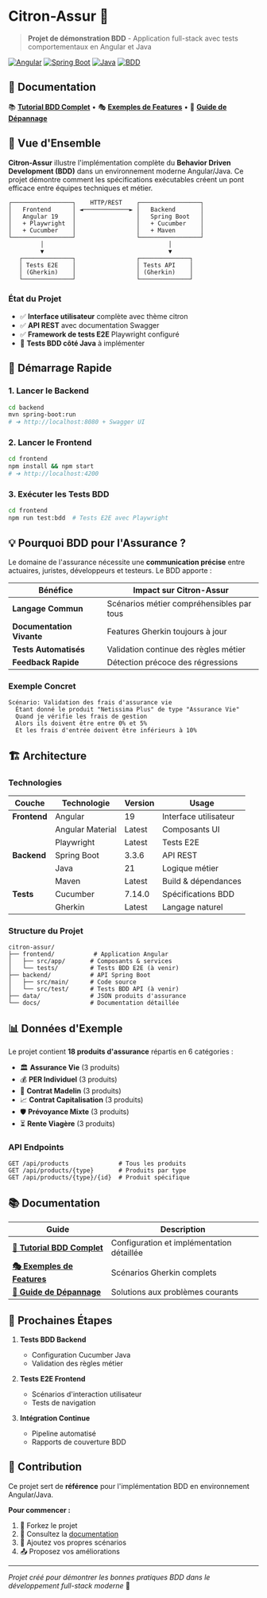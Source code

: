 # Citron-Assur 🍋

> **Projet de démonstration BDD** - Application full-stack avec tests comportementaux en Angular et Java

[![Angular](https://img.shields.io/badge/Angular-19-red.svg)](https://angular.io/)
[![Spring Boot](https://img.shields.io/badge/Spring%20Boot-3.3.6-green.svg)](https://spring.io/projects/spring-boot)
[![Java](https://img.shields.io/badge/Java-21-orange.svg)](https://openjdk.java.net/)
[![BDD](https://img.shields.io/badge/BDD-Cucumber-brightgreen.svg)](https://cucumber.io/)

## 📖 Documentation

📚 **[Tutorial BDD Complet](docs/BDD-TUTORIAL.md)** • 🎭 **[Exemples de Features](docs/FEATURES-EXAMPLES.md)** • 🔧 **[Guide de Dépannage](docs/TROUBLESHOOTING.md)**

## 🎯 Vue d'Ensemble

**Citron-Assur** illustre l'implémentation complète du **Behavior Driven Development (BDD)** dans un environnement moderne Angular/Java. Ce projet démontre comment les spécifications exécutables créent un pont efficace entre équipes techniques et métier.

```
┌─────────────────┐    HTTP/REST    ┌─────────────────┐
│   Frontend      │ ◄─────────────► │   Backend       │
│   Angular 19    │                 │   Spring Boot   │
│   + Playwright  │                 │   + Cucumber    │
│   + Cucumber    │                 │   + Maven       │
└─────────────────┘                 └─────────────────┘
         │                                   │
         ▼                                   ▼
   ┌──────────────┐                 ┌──────────────┐
   │ Tests E2E    │                 │ Tests API    │
   │ (Gherkin)    │                 │ (Gherkin)    │
   └──────────────┘                 └──────────────┘
```

### État du Projet
- ✅ **Interface utilisateur** complète avec thème citron
- ✅ **API REST** avec documentation Swagger
- ✅ **Framework de tests E2E** Playwright configuré
- 🚧 **Tests BDD côté Java** à implémenter

## 🚀 Démarrage Rapide

### 1. Lancer le Backend
```bash
cd backend
mvn spring-boot:run
# ➜ http://localhost:8080 + Swagger UI
```

### 2. Lancer le Frontend
```bash
cd frontend
npm install && npm start
# ➜ http://localhost:4200
```

### 3. Exécuter les Tests BDD
```bash
cd frontend
npm run test:bdd  # Tests E2E avec Playwright
```

## 💡 Pourquoi BDD pour l'Assurance ?

Le domaine de l'assurance nécessite une **communication précise** entre actuaires, juristes, développeurs et testeurs. Le BDD apporte :

| Bénéfice | Impact sur Citron-Assur |
|----------|-------------------------|
| **Langage Commun** | Scénarios métier compréhensibles par tous |
| **Documentation Vivante** | Features Gherkin toujours à jour |
| **Tests Automatisés** | Validation continue des règles métier |
| **Feedback Rapide** | Détection précoce des régressions |

### Exemple Concret
```gherkin
Scénario: Validation des frais d'assurance vie
  Étant donné le produit "Netissima Plus" de type "Assurance Vie"
  Quand je vérifie les frais de gestion
  Alors ils doivent être entre 0% et 5%
  Et les frais d'entrée doivent être inférieurs à 10%
```

## 🏗️ Architecture

### Technologies

| Couche | Technologie | Version | Usage |
|--------|------------|---------|-------|
| **Frontend** | Angular | 19 | Interface utilisateur |
| | Angular Material | Latest | Composants UI |
| | Playwright | Latest | Tests E2E |
| **Backend** | Spring Boot | 3.3.6 | API REST |
| | Java | 21 | Logique métier |
| | Maven | Latest | Build & dépendances |
| **Tests** | Cucumber | 7.14.0 | Spécifications BDD |
| | Gherkin | Latest | Langage naturel |

### Structure du Projet
```
citron-assur/
├── frontend/           # Application Angular
│   ├── src/app/       # Composants & services
│   └── tests/         # Tests BDD E2E (à venir)
├── backend/           # API Spring Boot
│   ├── src/main/      # Code source
│   └── src/test/      # Tests BDD API (à venir)
├── data/              # JSON produits d'assurance
└── docs/              # Documentation détaillée
```

## 📊 Données d'Exemple

Le projet contient **18 produits d'assurance** répartis en 6 catégories :

- 🏛️ **Assurance Vie** (3 produits)
- 💰 **PER Individuel** (3 produits) 
- 💼 **Contrat Madelin** (3 produits)
- 📈 **Contrat Capitalisation** (3 produits)
- 🛡️ **Prévoyance Mixte** (3 produits)
- ⏳ **Rente Viagère** (3 produits)

### API Endpoints
```
GET /api/products              # Tous les produits
GET /api/products/{type}       # Produits par type
GET /api/products/{type}/{id}  # Produit spécifique
```

## 📚 Documentation

| Guide | Description |
|-------|-------------|
| [**📖 Tutorial BDD Complet**](docs/BDD-TUTORIAL.md) | Configuration et implémentation détaillée |
| [**🎭 Exemples de Features**](docs/FEATURES-EXAMPLES.md) | Scénarios Gherkin complets |
| [**🔧 Guide de Dépannage**](docs/TROUBLESHOOTING.md) | Solutions aux problèmes courants |

## 🎯 Prochaines Étapes

1. **Tests BDD Backend** 
   - Configuration Cucumber Java
   - Validation des règles métier

2. **Tests E2E Frontend**
   - Scénarios d'interaction utilisateur
   - Tests de navigation

3. **Intégration Continue**
   - Pipeline automatisé
   - Rapports de couverture BDD

## 🤝 Contribution

Ce projet sert de **référence** pour l'implémentation BDD en environnement Angular/Java. 

**Pour commencer :**
1. 🍴 Forkez le projet
2. 📖 Consultez la [documentation](docs/)
3. 🧪 Ajoutez vos propres scénarios
4. 📤 Proposez vos améliorations

---

*Projet créé pour démontrer les bonnes pratiques BDD dans le développement full-stack moderne* 🚀